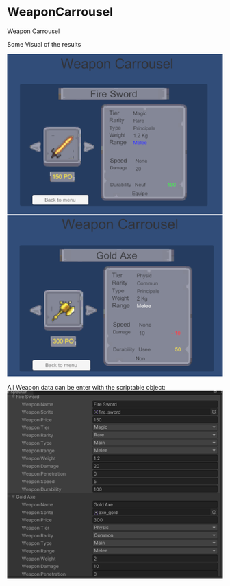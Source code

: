 # WeaponCarrousel
 Weapon Carrousel

Some Visual of the results

![screen1](/screens/screen1.png)
![screen2](/screens/screen2.png)

All Weapon data can be enter with the scriptable object:
![screen3](/screens/screen3.png)